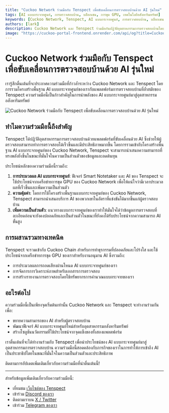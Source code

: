 ```yaml
---
title: "Cuckoo Network ร่วมมือกับ Tenspect เพื่อขับเคลื่อนการตรวจสอบบ้านด้วย AI รุ่นใหม่"
tags: [AI แบบกระจายศูนย์, การตรวจสอบบ้าน, บล็อกเชน, การขุด GPU, เทคโนโลยีอสังหาริมทรัพย์]
keywords: [Cuckoo Network, Tenspect, AI แบบกระจายศูนย์, การตรวจสอบบ้าน, บล็อกเชน, การขุด GPU, โครงสร้างพื้นฐาน AI]
authors: [lark]
description: Cuckoo Network และ Tenspect ร่วมมือกันปฏิวัติอุตสาหกรรมการตรวจสอบบ้านโดยการรวมโครงสร้างพื้นฐาน AI แบบกระจายศูนย์ เพิ่มความเป็นส่วนตัว และลดต้นทุนผ่านเทคโนโลยีบล็อกเชนและการขุด GPU
image: "https://cuckoo-portal-frontend.onrender.com/api/og?title=Cuckoo%20Network%20Partners%20with%20Tenspect%20to%20Power%20Next-Generation%20AI%20Home%20Inspections"
---
```


# Cuckoo Network ร่วมมือกับ Tenspect เพื่อขับเคลื่อนการตรวจสอบบ้านด้วย AI รุ่นใหม่

เรารู้สึกตื่นเต้นที่จะประกาศความร่วมมือที่ก้าวล้ำระหว่าง Cuckoo Network และ Tenspect โดยการรวมโครงสร้างพื้นฐาน AI แบบกระจายศูนย์ของเรากับแพลตฟอร์มการตรวจสอบบ้านที่ล้ำสมัยของ Tenspect ความร่วมมือนี้เป็นก้าวสำคัญในการนำพลังของ AI แบบกระจายศูนย์มาสู่อุตสาหกรรมอสังหาริมทรัพย์

![Cuckoo Network ร่วมมือกับ Tenspect เพื่อขับเคลื่อนการตรวจสอบบ้านด้วย AI รุ่นใหม่](https://cuckoo-portal-frontend.onrender.com/api/og?title=Cuckoo%20Network%20Partners%20with%20Tenspect%20to%20Power%20Next-Generation%20AI%20Home%20Inspections)

## ทำไมความร่วมมือนี้ถึงสำคัญ

Tenspect ได้ปฏิวัติอุตสาหกรรมการตรวจสอบบ้านด้วยแพลตฟอร์มที่ขับเคลื่อนด้วย AI ซึ่งช่วยให้ผู้ตรวจสอบสามารถทำการตรวจสอบได้เร็วขึ้นและมีประสิทธิภาพมากขึ้น โดยการรวมเข้ากับโครงสร้างพื้นฐาน AI แบบกระจายศูนย์ของ Cuckoo Network, Tenspect จะสามารถนำเสนอความสามารถที่ทรงพลังยิ่งขึ้นในขณะที่มั่นใจในความเป็นส่วนตัวของข้อมูลและลดต้นทุน

ประโยชน์หลักของความร่วมมือนี้รวมถึง:

1. **การประมวลผล AI แบบกระจายศูนย์**: ฟีเจอร์ Smart Notetaker และ AI ของ Tenspect จะใช้ประโยชน์จากเครือข่ายการขุด GPU ของ Cuckoo Network เพื่อให้แน่ใจว่ามีเวลาประมวลผลที่เร็วขึ้นและเพิ่มความเป็นส่วนตัว
2. **ความคุ้มค่า**: โดยการใช้โครงสร้างพื้นฐานแบบกระจายศูนย์ของ Cuckoo Network, Tenspect สามารถนำเสนอบริการ AI ของพวกเขาในอัตราที่แข่งขันได้มากขึ้นแก่ผู้ตรวจสอบบ้าน
3. **เพิ่มความเป็นส่วนตัว**: แนวทางแบบกระจายศูนย์ของเราทำให้มั่นใจได้ว่าข้อมูลการตรวจสอบที่ละเอียดอ่อนจะยังคงปลอดภัยและเป็นส่วนตัวในขณะที่ยังคงได้รับประโยชน์จากความสามารถ AI ขั้นสูง

## การผสานรวมทางเทคนิค

Tenspect จะรวมเข้ากับ Cuckoo Chain สำหรับการทำธุรกรรมที่ปลอดภัยและโปร่งใส และใช้ประโยชน์จากเครือข่ายการขุด GPU ของเราสำหรับงานอนุมาน AI ซึ่งรวมถึง:

- การประมวลผลการถอดเสียงผ่านโหนด AI แบบกระจายศูนย์ของเรา
- การจัดการการวิเคราะห์ภาพสำหรับเอกสารการตรวจสอบ
- การสร้างรายงานการตรวจสอบโดยใช้ทรัพยากรการคำนวณแบบกระจายของเรา

## อะไรต่อไป

ความร่วมมือนี้เป็นเพียงจุดเริ่มต้นเท่านั้น Cuckoo Network และ Tenspect จะทำงานร่วมกันเพื่อ:

- ขยายความสามารถของ AI สำหรับผู้ตรวจสอบบ้าน
- พัฒนาฟีเจอร์ AI แบบกระจายศูนย์ใหม่สำหรับอุตสาหกรรมอสังหาริมทรัพย์
- สร้างโซลูชันนวัตกรรมที่ใช้ประโยชน์จากจุดแข็งของทั้งสองแพลตฟอร์ม

เราตื่นเต้นที่จะได้ทำงานร่วมกับ Tenspect เพื่อนำประโยชน์ของ AI แบบกระจายศูนย์มาสู่อุตสาหกรรมการตรวจสอบบ้าน ความร่วมมือนี้สอดคล้องกับภารกิจของเราในการทำให้การเข้าถึง AI เป็นประชาธิปไตยในขณะที่มั่นใจในความเป็นส่วนตัวและประสิทธิภาพ

ติดตามการอัปเดตเพิ่มเติมเกี่ยวกับความร่วมมือที่น่าตื่นเต้นนี้!

------

สำหรับข้อมูลเพิ่มเติมเกี่ยวกับความร่วมมือนี้:

- เยี่ยมชม [เว็บไซต์ของ Tenspect](https://tenspect.com)
- เข้าร่วม [Discord ของเรา](https://cuckoo.network/dc)
- ติดตามเราบน [X / Twitter](https://cuckoo.network/x)
- เข้าร่วม [Telegram ของเรา](https://cuckoo.network/tg)
